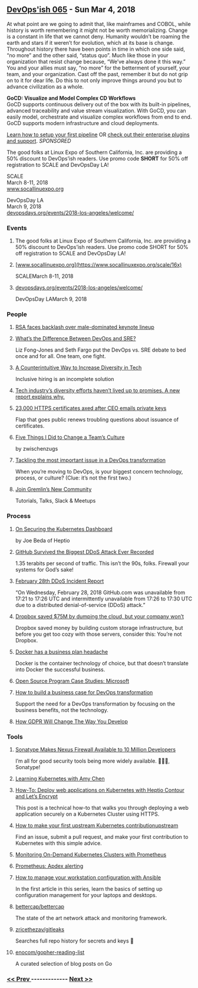 ## [DevOps'ish 065](https://devopsish.com/065) - Sun Mar 4, 2018

At what point are we going to admit that, like mainframes and COBOL, while history is worth remembering it might not be worth memorializing. Change is a constant in life that we cannot deny. Humanity wouldn’t be roaming the earth and stars if it weren’t for evolution, which at its base is change. Throughout history there have been points in time in which one side said, “no more” and the other said, “status quo”. Much like those in your organization that resist change because, “We’ve always done it this way.” You and your allies must say, “no more” for the betterment of yourself, your team, and your organization. Cast off the past, remember it but do not grip on to it for dear life. Do this to not only improve things around you but to advance civilization as a whole.

<strong>GoCD: Visualize and Model Complex CD Workflows</strong><br/>GoCD supports continuous delivery out of the box with its built-in pipelines, advanced traceability and value stream visualization. With GoCD, you can easily model, orchestrate and visualize complex workflows from end to end. GoCD supports modern infrastructure and cloud deployments.

<a href="https://www.gocd.org/getting-started/part-1/?utm_source=changelog&amp;utm_campaign=changelog-news&amp;utm_campaign=gocd_visualize_model_workslow&amp;utm_medium=newsletter_ad&amp;utm_source=devopsish&amp;utm_content=GOCD_getting_started&amp;utm_term=">Learn how to setup your first pipeline</a> OR <a href="https://www.gocd.org/enterprise/?utm_campaign=gocd_visualize_model_workslow&amp;utm_medium=newsletter_ad&amp;utm_source=devopsish&amp;utm_content=enterprise_page&amp;utm_term=">check out their enterprise plugins and support</a>. <em>SPONSORED</em>

The good folks at Linux Expo of Southern California, Inc. are providing a 50% discount to DevOps’ish readers. Use promo code <strong>SHORT</strong> for 50% off registration to SCALE and DevOpsDay LA!

SCALE<br/>March 8-11, 2018<br/><a href="https://www.socallinuxexpo.org/scale/16x">www.socallinuexpo.org</a>

DevOpsDay LA<br/>March 9, 2018<br/><a href="https://www.devopsdays.org/events/2018-los-angeles/welcome/">devopsdays.org/events/2018-los-angeles/welcome/</a>

### Events

1. []()

    The good folks at Linux Expo of Southern California, Inc. are providing a 50% discount to DevOps’ish readers. Use promo code SHORT for 50% off registration to SCALE and DevOpsDay LA!
1. [www.socallinuexpo.org](https://www.socallinuxexpo.org/scale/16x)

    SCALEMarch 8-11, 2018
1. [devopsdays.org/events/2018-los-angeles/welcome/](https://www.devopsdays.org/events/2018-los-angeles/welcome/)

    DevOpsDay LAMarch 9, 2018
### People

1. [RSA faces backlash over male-dominated keynote lineup](https://www.axios.com/rsa-backlash-male-dominated-keynote-lineup-47ee67ce-86d0-42f0-8737-8d7997f6872a.html)

    
1. [What’s the Difference Between DevOps and SRE?](https://youtu.be/uTEL8Ff1Zvk)

    Liz Fong-Jones and Seth Fargo put the DevOps vs. SRE debate to bed once and for all. One team, one fight.
1. [A Counterintuitive Way to Increase Diversity in Tech](https://medium.com/@rachelnabors/a-counterintuitive-way-to-increase-diversity-in-tech-31aea2ce6a50)

     Inclusive hiring is an incomplete solution
1. [Tech industry’s diversity efforts haven’t lived up to promises. A new report explains why.](https://www.usatoday.com/story/tech/2018/02/28/diversity-freada-kapor-klein-kapor-center-report-leaky-pipeline/378295002/)

    
1. [23,000 HTTPS certificates axed after CEO emails private keys](https://arstechnica.com/information-technology/2018/03/23000-https-certificates-axed-after-ceo-e-mails-private-keys/)

     Flap that goes public renews troubling questions about issuance of certificates.
1. [Five Things I Did to Change a Team’s Culture](https://zwischenzugs.com/2018/02/24/5-things-i-did-to-change-a-teams-culture/)

    by zwischenzugs
1. [Tackling the most important issue in a DevOps transformation](https://opensource.com/article/18/2/most-important-issue-devops-transformation)

     When you’re moving to DevOps, is your biggest concern technology, process, or culture? (Clue: it’s not the first two.)
1. [Join Gremlin’s New Community](https://www.gremlin.com/join-our-new-community-tutorials-talks-slack-meetups/)

     Tutorials, Talks, Slack & Meetups
### Process

1. [On Securing the Kubernetes Dashboard](https://blog.heptio.com/on-securing-the-kubernetes-dashboard-16b09b1b7aca)

    by Joe Beda of Heptio
1. [GitHub Survived the Biggest DDoS Attack Ever Recorded](https://www.wired.com/story/github-ddos-memcached/)

     1.35 terabits per second of traffic. This isn’t the 90s, folks. Firewall your systems for God’s sake!
1. [February 28th DDoS Incident Report](https://githubengineering.com/ddos-incident-report/)

     “On Wednesday, February 28, 2018 GitHub.com was unavailable from 17:21 to 17:26 UTC and intermittently unavailable from 17:26 to 17:30 UTC due to a distributed denial-of-service (DDoS) attack.”
1. [Dropbox saved $75M by dumping the cloud, but your company won’t](https://www.techrepublic.com/article/dropbox-saved-75m-by-dumping-the-cloud-but-your-company-wont/)

     Dropbox saved money by building custom storage infrastructure, but before you get too cozy with those servers, consider this: You’re not Dropbox.
1. [Docker has a business plan headache](http://www.zdnet.com/article/docker-has-a-business-plan-headache/)

     Docker is the container technology of choice, but that doesn’t translate into Docker the successful business.
1. [Open Source Program Case Studies: Microsoft](http://todogroup.org/blog/open-source-case-studies-microsoft/)

    
1. [How to build a business case for DevOps transformation](https://opensource.com/article/18/2/how-build-business-case-devops-transformation)

     Support the need for a DevOps transformation by focusing on the business benefits, not the technology.
1. [How GDPR Will Change The Way You Develop](https://www.smashingmagazine.com/2018/02/gdpr-for-web-developers/)

    
### Tools

1. [Sonatype Makes Nexus Firewall Available to 10 Million Developers](http://www.financialbuzz.com/sonatype-makes-nexus-firewall-available-to-million-developers-1020190)

     I’m all for good security tools being more widely available. 👏👏👏, Sonatype!
1. [Learning Kubernetes with Amy Chen](https://thewomenintechshow.com/2018/02/26/learning-kubernetes-with-amy-chen/)

    
1. [How-To: Deploy web applications on Kubernetes with Heptio Contour and Let’s Encrypt](https://blog.heptio.com/how-to-deploy-web-applications-on-kubernetes-with-heptio-contour-and-lets-encrypt-d58efbad9f56)

     This post is a technical how-to that walks you through deploying a web application securely on a Kubernetes Cluster using HTTPS.
1. [How to make your first upstream Kubernetes contributionupstream](https://opensource.com/article/18/2/step-step-guide-becoming-kubernetes-contributor)

     Find an issue, submit a pull request, and make your first  contribution to Kubernetes with this simple advice.
1. [Monitoring On-Demand Kubernetes Clusters with Prometheus](https://blog.giantswarm.io/monitoring-on-demand-kubernetes-clusters-with-prometheus/)

    
1. [Prometheus: Apdex alerting](https://medium.com/@tristan_96324/prometheus-apdex-alerting-d17a065e39d0)

    
1. [How to manage your workstation configuration with Ansible](https://opensource.com/article/18/3/manage-workstation-ansible)

     In the first article in this series, learn the basics of setting up configuration management for your laptops and desktops.
1. [bettercap/bettercap](https://github.com/bettercap/bettercap)

     The state of the art network attack and monitoring framework.
1. [zricethezav/gitleaks](https://github.com/zricethezav/gitleaks)

     Searches full repo history for secrets and keys 🔑
1. [enocom/gopher-reading-list](https://github.com/enocom/gopher-reading-list)

     A curated selection of blog posts on Go

### [ << Prev ](devopsweekly-064.md) ------------- [ Next >> ](devopsweekly-066.md)